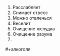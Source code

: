 1. Расслабляет
2. Снимает стресс
3. Можно отвлечься
4. Веселит
5. Очищение желудка
6. Очищение разума
7. 










#+алкоголя